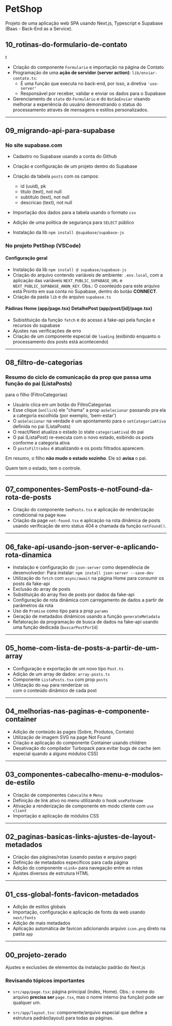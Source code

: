 # PetShop

Projeto de uma aplicação web SPA usando Next.js, Typescript e Supabase (Baas - Back-End as a Service).

## 10_rotinas-do-formulario-de-contato

t

- Criação do componente `Formulario` e importação na página de Contato
- Programação de uma **ação de servidor (server action)**: `lib/enviar-contato.ts`:
  - É uma função que executa no back-end, por isso, a diretiva `'use-server'`
  - Responsável por receber, validar e enviar os dados para o Supabase
- Gerenciamento de `state` do `Formulário` e do `BotãoEnviar` visando melhorar a experiência do usuário demonstrando o status do processamento através de mensagens e estilos personalizados.

---

## 09_migrando-api-para-supabase

### No site supabase.com

- Cadastro no Supabase usando a conta do Github
- Criação e configuração de um projeto dentro do Supabase
- Criação da tabela `posts` com os campos:

  - id (uuid), pk
  - titulo (text), not null
  - subtitulo (text), not null
  - descricao (text), not null

- Importação dos dados para a tabela usando o formato `csv`
- Adição de uma politica de segurança para `SELECT` público
- Instalação da lib `npm install @supabase/supabase-js`

### No projeto PetShop (VSCode)

#### Configuração geral

- Instalação da lib `npm install @ supabase/supabase-js`
- Criação do arquivo contendo variáveis de ambiente: `.env.local`, com a aplicação das variáveis `NEXT_PUBLIC_SUPABASE_URL` e `NEXT_PUBLIC_SUPABASE_ANON_KEY`. Obs.: O coonteúdo para este arquivo está
  Pronto em sua conta no Supabase, dentro do botão **CONNECT**.
- Criação da pasta `lib` e do arquivo `supabase.ts`

#### Pádinas Home (app/page.tsx) DetalhePost (app/post/[id]/page.tsx)

- Subistituição da função `fetch` e do acesso á fake-api pela função e recursos do supabase
- Ajustes nas verificações de erro
- Criação de um componente especial de `loading` (exibindo enquanto o processamento dos posts está acontecendo)

---

## 08_filtro-de-categorias

### Resumo do ciclo de comunicação da prop que passa uma função do pai (ListaPosts)

para o filho (FiltroCategorias)

- Usuário clica em um botão do FiltroCategorias
- Esse clique (`onClick`) ele "chama" a prop `aoSelecionar` passando pra ela a categoria escolhida (por exemplo, 'bem-estar')
- O `aoSelecionar` na verdade é um apontamento para o `setCategoriaAtiva`
  definida no pai (ListaPosts)
- O react/Next atualiza o estado (o state `categoriaAtiva`) do pai
- O pai (ListaPost) re-executa com o novo estado, exibindo os posts conforme a categoria ativa
- O `postsFiltrados` é atualizando e os posts filtrados aparecem.

Em resumo, o filho **não mudo o estado sozinho**. Ele só **avisa** o pai.

Quem tem o estado, tem o controle.

---

## 07_componentes-SemPosts-e-notFound-da-rota-de-posts

- Criação do componente `SemPosts.tsx` e aplicação de renderização condicional na page `Home`
- Criação da page `not-found.tsx` e aplicação na rota dinâmica de posts usando verificação de erro status 404 e chamada da função `notFound()`.

---

## 06_fake-api-usando-json-server-e-aplicando-rota-dinamica

- Instalação e configuração do `json-server` como dependência de desenvolvedor: Para instalar: `npm install json-server --save-dev`
- Utilização do `fetch` com `async/await` na página Home para consumir os posts da fake-api
- Exclusão do array de posts
- Substituição do array fixo de posts por dados da fake-api
- Configuração de rota dinâmica com carregamento de dados a partir de parâmetros da rota
- Uso de `Promise` como tipo para a prop `params`
- Geração de metadados dinâmicos usando a função `generateMetadata`
- Refatoração da programação de busca de dados na fake-api usando uma função dedicada (`buscarPostPorId`)

---

## 05_home-com-lista-de-posts-a-partir-de-um-array

- Configuração e exportação de um novo tipo `Post.ts`
- Adição de um array de dados: `array-posts.ts`
- Componente `ListaPosts.tsx` com prop `posts`
- Utilização do `map` para renderizar os <article> com o conteúdo dinâmico de cada post

---

## 04_melhorias-nas-paginas-e-componente-container

- Adição de conteúdo às pages (Sobre, Produtos, Contato)
- Utilização de imagem SVG na page Not Found
- Criação e aplicação do componente Container usando children
- Desativação do compilador Turbopack para evitar bugs de cache (em especial quando a alguns módulos CSS)

---

## 03_componentes-cabecalho-menu-e-modulos-de-estilo

- Criação de componentes `Cabecalho` e `Menu`
- Definição de link ativo no menu utilizando o hook `usePathname`
- Ativação a renderização de componente em modo cliente com `use client`
- Importação e aplicação de módulos CSS

---

## 02_paginas-basicas-links-ajustes-de-layout-metadados

- Criação das páginas/rotas (usando pastas e arquivo page)
- Definição de metadados específicos para cada página
- Adição do componente `<Link>` para navegação entre as rotas
- Ajustes diversos de estrutura HTML

---

## 01_css-global-fonts-favicon-metadados

- Adição de estilos globais
- Importação, configuração e aplicação de fonts da web usando `next/fonts`
- Adição de mais metadados
- Aplicação automática de favicon adicionando arquivo `icon.png` direto na pasta `app`

---

## 00_projeto-zerado

Ajustes e exclusões de elementos da instalação padrão do Next.js

### Revisando tópicos importantes

- `src/app/page.tsx`: página principal (index, Home). Obs.: o nome do arquivo **precisa ser** `page.tsx`, mas o nome interno (na função) pode ser qualquer um.

- `src/app/layout.tsx`: componente/arquivo especial que define a estrutura padrão(layout) para todas as páginas.

